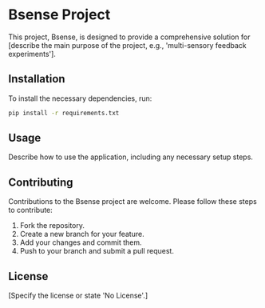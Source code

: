 # Bsense Project

This project, Bsense, is designed to provide a comprehensive solution for [describe the main purpose of the project, e.g., 'multi-sensory feedback experiments'].

## Installation

To install the necessary dependencies, run:

```bash
pip install -r requirements.txt
```

## Usage

Describe how to use the application, including any necessary setup steps.

## Contributing

Contributions to the Bsense project are welcome. Please follow these steps to contribute:

1. Fork the repository.
2. Create a new branch for your feature.
3. Add your changes and commit them.
4. Push to your branch and submit a pull request.

## License

[Specify the license or state 'No License'.]
